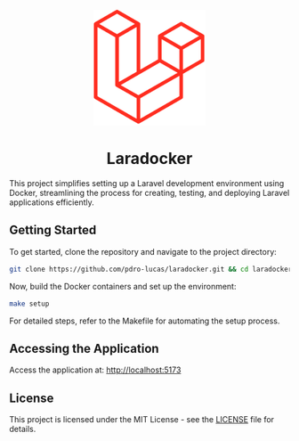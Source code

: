 <p align="center">
  <img src="./assets/logo.png" alt="Laravel Logo" width="200">
</p>
<h1 align="center">Laradocker</h1>

This project simplifies setting up a Laravel development environment using Docker, streamlining the process for creating, testing, and deploying Laravel applications efficiently.

## Getting Started

To get started, clone the repository and navigate to the project directory:

```bash
git clone https://github.com/pdro-lucas/laradocker.git && cd laradocker
```

Now, build the Docker containers and set up the environment:

```bash
make setup
```

For detailed steps, refer to the Makefile for automating the setup process.

## Accessing the Application

Access the application at: [http://localhost:5173](http://localhost:5173)

## License

This project is licensed under the MIT License - see the [LICENSE](LICENSE) file for details.
